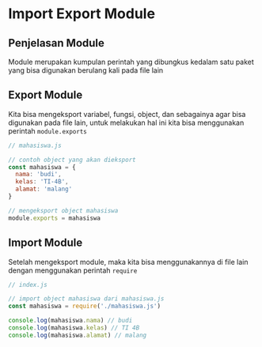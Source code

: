 # Import Export Module

## Penjelasan Module

Module merupakan kumpulan perintah yang dibungkus kedalam satu paket yang bisa digunakan berulang kali pada file lain

## Export Module

Kita bisa mengeksport variabel, fungsi, object, dan sebagainya agar bisa digunakan pada file lain, untuk melakukan hal ini kita bisa menggunakan perintah `module.exports`

```javascript
// mahasiswa.js

// contoh object yang akan dieksport
const mahasiswa = {
  nama: 'budi',
  kelas: 'TI-4B',
  alamat: 'malang'
}

// mengeksport object mahasiswa
module.exports = mahasiswa
```

## Import Module

Setelah mengeksport module, maka kita bisa menggunakannya di file lain dengan menggunakan perintah `require`

```javascript
// index.js

// import object mahasiswa dari mahasiswa.js
const mahasiswa = require('./mahasiswa.js')

console.log(mahasiswa.nama) // budi
console.log(mahasiswa.kelas) // TI 4B
console.log(mahasiswa.alamat) // malang
```
